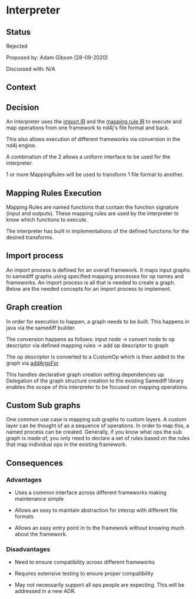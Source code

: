 # Interpreter

## Status
Rejected

Proposed by: Adam Gibson (28-09-2020)

Discussed with: N/A

## Context
 

## Decision

An interpreter uses the [import IR](./0003-Import_IR.md) and the [mapping rule IR](./0004-Mapping_IR.md)
to execute and map operations from one framework to nd4j's file format and back.

This also allows execution of different frameworks via conversion in the nd4j engine.


A combination of the 2 allows a uniform interface to be used for the interpreter.

1 or more MappingRules will be used to transform 1 file format to another.


## Mapping Rules Execution

Mapping Rules are named functions that contain the function signature
(input and outputs). These mapping rules are used by the interpreter
to know which functions to execute.

The interpreter has built in implementations of the defined functions
for the desired transforms.


## Import process

An import process is defined for an overall framework.
It maps input graphs to samediff graphs using
specified mapping processes for op names and frameworks.
An import process is all that is needed to create a graph.
Below are the needed concepts for an import process to implement. 


## Graph creation 

In order for execution to happen, a graph needs to be built.
This happens in java via the samediff builder.

The conversion happens as follows:
input node -> convert node to op descriptor via defined mapping rules -> add op descriptor to graph

The op descriptor is converted to a CustomOp which is then added to the graph via
[addArgsFor](https://github.com/KonduitAI/deeplearning4j/blob/88d3c4867fb87ec760b445c6b9459ecf353cec47/nd4j/nd4j-backends/nd4j-api-parent/nd4j-api/src/main/java/org/nd4j/autodiff/samediff/SameDiff.java#L1078)

This handles declarative graph creation setting dependencies up. Delegation of the graph structure
creation to the existing Samediff library enables the scope of this interpreter to be focused on 
mapping operations.

## Custom Sub graphs

One common use case is mapping sub graphs to custom layers. A custom layer can be thought of as a sequence  of operations.
In order to map this, a named process can be created. Generally, if you know what ops the sub graph is made of,
you only need to declare a set of rules based on the rules that map individual ops in the existing framework.

## Consequences
### Advantages
* Uses a common interface across different frameworks making maintenance simple

* Allows an easy to maintain abstraction for interop with different file formats

* Allows an easy entry point in to the framework without knowing much about the framework.

### Disadvantages

* Need to ensure compatibility across different frameworks

* Requires extensive testing to ensure proper compatibility

* May not necessarily support all ops people are expecting. This will be addressed
in a new ADR.
